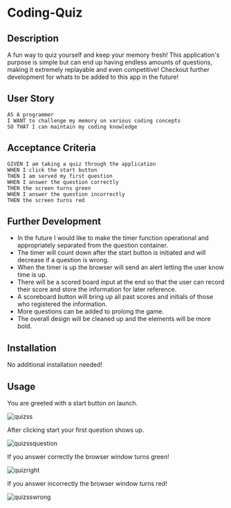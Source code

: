 # Coding-Quiz

## Description

A fun way to quiz yourself and keep your memory fresh! This application's purpose is simple but can end up having endless amounts of questions, making it extremely replayable and even competitive! Checkout further development for whats to be added to this app in the future!
## User Story

```
AS A programmer
I WANT to challenge my memory on various coding concepts
SO THAT I can maintain my coding knowledge
```

## Acceptance Criteria

```
GIVEN I am taking a quiz through the application
WHEN I click the start button
THEN I am served my first question
WHEN I answer the question correctly
THEN the screen turns green
WHEN I answer the question incorrectly
THEN the screen turns red
```
## Further Development

* In the future I would like to make the timer function operational and appropriately separated from the question container.
* The timer will count down after the start button is initiated and will decrease if a question is wrong.
* When the timer is up the browser will send an alert letting the user know time is up.
* There will be a scored board input at the end so that the user can record their score and store the information for later reference.
* A scoreboard button will bring up all past scores and initials of those who registered the information.
* More questions can be added to prolong the game.
* The overall design will be cleaned up and the elements will be more bold.

## Installation

No additional installation needed!

## Usage

You are greeted with a start button on launch.

![quizss](https://user-images.githubusercontent.com/112601209/224025656-111ee564-bc79-4bc8-8d7d-f1ce0121e0b2.jpg)

After clicking start your first question shows up.

![quizssquestion](https://user-images.githubusercontent.com/112601209/224025836-965e7f77-170c-4ab5-bea5-67f0a226a83b.jpg)

If you answer correctly the browser window turns green!

![quizright](https://user-images.githubusercontent.com/112601209/224025964-88b2a51a-8328-412f-b698-07d001b5c148.jpg)

If you answer incorrectly the browser window turns red!

![quizsswrong](https://user-images.githubusercontent.com/112601209/224026105-88fe3872-ab68-4b47-9de2-975b2fbf304d.jpg)



